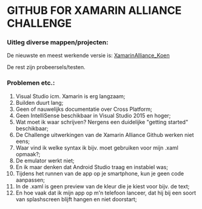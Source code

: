 # GITHUB FOR XAMARIN ALLIANCE CHALLENGE

### Uitleg diverse mappen/projecten:
De nieuwste en meest werkende versie is:
[XamarinAlliance_Koen](https://github.com/koenschauwaert/cloudapis/tree/master/XamarinAlliance_Koen/Challenge%201/src/XamarinAlliance)

De rest zijn probeersels/testen.

### Problemen etc.:
1. Visual Studio icm. Xamarin is erg langzaam;
2. Builden duurt lang;
3. Geen of nauwelijks documentatie over Cross Platform;
4. Geen IntelliSense beschikbaar in Visual Studio 2015 en hoger;
5. Wat moet ik waar schrijven? Nergens een duidelijke "getting started" beschikbaar;
6. De Challenge uitwerkingen van de Xamarin Alliance Github werken niet eens;
7. Waar vind ik welke syntax ik bijv. moet gebruiken voor mijn .xaml opmaak?;
8. De emulator werkt niet;
9. En ik maar denken dat Android Studio traag en instabiel was;
10. Tijdens het runnen van de app op je smartphone, kun je geen code aanpassen;
11. In de .xaml is geen preview van de kleur die je kiest voor bijv. de text;
12. En hoe vaak dat ik mijn app op m'n telefoon lanceer, dat hij bij een soort van splashscreen blijft hangen en niet doorstart;
